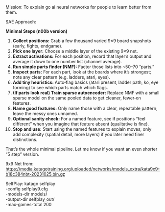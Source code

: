 Mission: To explain go ai neural networks for people to learn better from them. 

SAE Approach:

**Minimal Steps (n00b version)**

1. **Collect positions:** Grab a few thousand varied 9×9 board snapshots (early, fights, endgame).
2. **Pick one layer:** Choose a middle layer of the existing 9×9 net.
3. **Extract activations:** For each position, record that layer’s output and average it down to one number list (channel average).
4. **Run simple parts finder (NMF):** Factor those lists into \~50–70 “parts.”
5. **Inspect parts:** For each part, look at the boards where it’s strongest; note any clear pattern (e.g. ladders, atari, eyes).
6. **Add tiny heuristics:** Auto‑flag basics (atari present, ladder path, ko, eye forming) to see which parts match which flags.
7. **(If parts look real) Train sparse autoencoder:** Replace NMF with a small sparse model on the same pooled data to get cleaner, fewer‑on features.
8. **Name good features:** Only name those with a clear, repeatable pattern; leave the messy ones unnamed.
9. **Optional sanity check:** For a named feature, see if positions “feel different” when you imagine that feature absent (qualitative is fine).
10. **Stop and use:** Start using the named features to explain moves; only add complexity (spatial detail, more layers) if you later need finer distinctions.

That’s the whole minimal pipeline. Let me know if you want an even shorter “5 step” version.


9x9 Net from:
https://media.katagotraining.org/uploaded/networks/models_extra/kata9x9-b18c384nbt-20231025.bin.gz

SelfPlay:
katago selfplay \
  -config selfplay9.cfg \
  -models-dir models/ \
  -output-dir selfplay_out/ \
  -max-games-total 200
